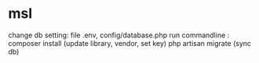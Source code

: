 # msl
change db setting: file .env, config/database.php
run commandline : composer install (update library, vendor, set key)
php artisan migrate (sync db)

